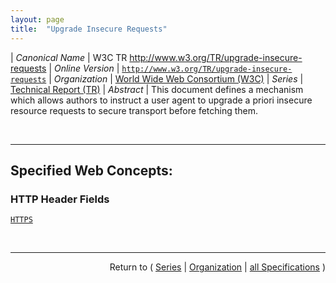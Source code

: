 ```yaml
---
layout: page
title:  "Upgrade Insecure Requests"
---
```


| *Canonical Name* | W3C TR http://www.w3.org/TR/upgrade-insecure-requests
| *Online Version* | [`http://www.w3.org/TR/upgrade-insecure-requests`](http://www.w3.org/TR/upgrade-insecure-requests)
| *Organization* | [World Wide Web Consortium (W3C)](..  "List of specification series by this organization")
| *Series* | [Technical Report (TR)](.  "List of specifications in this series")
| *Abstract* | This document defines a mechanism which allows authors to instruct a user agent to upgrade a priori insecure resource requests to secure transport before fetching them.

<br/>
<hr/>

## Specified Web Concepts:

### HTTP Header Fields

[`HTTPS`](/concepts/http-header/HTTPS "The HTTPS HTTP request header field sends a signal to the server expressing the client’s preference for an encrypted and authenticated response, and that it can successfully handle the upgrade-insecure-requests directive in order to make that preference as seamless as possible to provide.")



<br/>
<hr/>

<p style="text-align: right">Return to ( <a href="./">Series</a> | <a href="../">Organization</a> | <a href="../../">all Specifications</a> )</p>